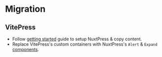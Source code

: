 # Migration

## VitePress

- Follow [getting started](/docs/getting-started) guide to setup NuxtPress & copy content.
- Replace VitePress's custom containers with NuxtPress's `Alert` & `Expand` [components](/docs/components).
